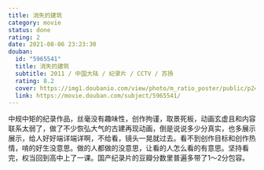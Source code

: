 ```yaml
---
title: 消失的建筑
category: movie
status: done
rating: 2
date: 2021-08-06 23:23:30
douban:
  id: "5965541"
  title: 消失的建筑
  subtitle: 2011 / 中国大陆 / 纪录片 / CCTV / 苏扬
  rating: 8.2
  cover: https://img1.doubanio.com/view/photo/m_ratio_poster/public/p2444818278.jpg
  link: https://movie.douban.com/subject/5965541/
---
```


中规中矩的纪录作品，丝毫没有趣味性，创作拘谨，取景死板，动画玄虚且和内容联系太弱了，做了不少恢弘大气的古建再现动画，倒是说说多少分真实，也多展示展示，给人好好端详端详啊，不给看，镜头一晃就过去。看不到创作目标和创作热情，啃的好生没意思。做的人都做的没意思，让看的人怎么看的有意思。坚持看完，权当回到高中上了一课。国产纪录片的豆瓣分数里普遍多带了1～2分包容。